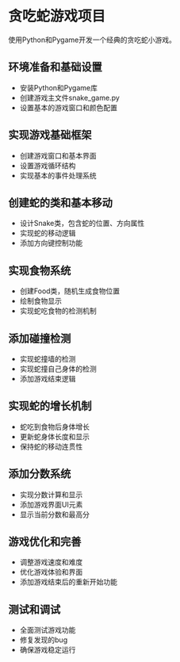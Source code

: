 # 贪吃蛇游戏项目

使用Python和Pygame开发一个经典的贪吃蛇小游戏。

## 环境准备和基础设置
- 安装Python和Pygame库
- 创建游戏主文件snake_game.py
- 设置基本的游戏窗口和颜色配置

## 实现游戏基础框架
- 创建游戏窗口和基本界面
- 设置游戏循环结构
- 实现基本的事件处理系统

## 创建蛇的类和基本移动
- 设计Snake类，包含蛇的位置、方向属性
- 实现蛇的移动逻辑
- 添加方向键控制功能

## 实现食物系统
- 创建Food类，随机生成食物位置
- 绘制食物显示
- 实现蛇吃食物的检测机制

## 添加碰撞检测
- 实现蛇撞墙的检测
- 实现蛇撞自己身体的检测
- 添加游戏结束逻辑

## 实现蛇的增长机制
- 蛇吃到食物后身体增长
- 更新蛇身体长度和显示
- 保持蛇的移动连贯性

## 添加分数系统
- 实现分数计算和显示
- 添加游戏界面UI元素
- 显示当前分数和最高分

## 游戏优化和完善
- 调整游戏速度和难度
- 优化游戏体验和界面
- 添加游戏结束后的重新开始功能

## 测试和调试
- 全面测试游戏功能
- 修复发现的bug
- 确保游戏稳定运行 
